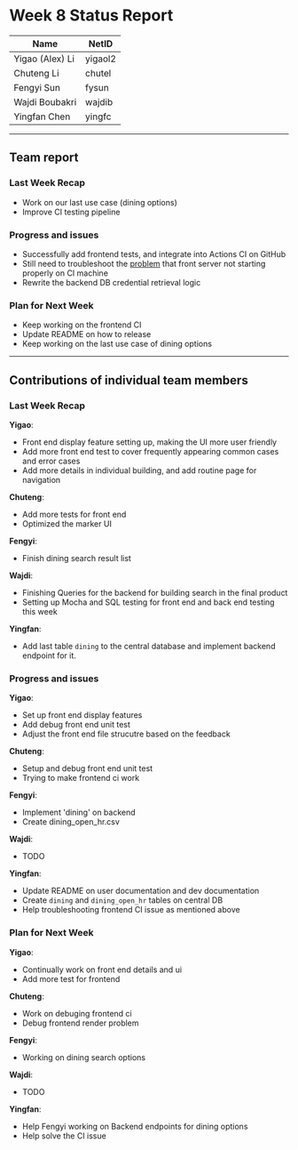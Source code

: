 # Week 8 Status Report

| Name            | NetID   |
| --------------- | ------- |
| Yigao (Alex) Li | yigaol2 |
| Chuteng Li      | chutel  |
| Fengyi Sun      | fysun   |
| Wajdi Boubakri  | wajdib  |
| Yingfan Chen    | yingfc  |

---

## Team report

### Last Week Recap

- Work on our last use case (dining options)
- Improve CI testing pipeline

### Progress and issues

- Successfully add frontend tests, and integrate into Actions CI on GitHub
- Still need to troubleshoot the [problem](https://github.com/yingfc/cse403/issues/6) that front server not starting properly on CI machine
- Rewrite the backend DB credential retrieval logic

### Plan for Next Week

- Keep working on the frontend CI
- Update README on how to release
- Keep working on the last use case of dining options

---

## Contributions of individual team members

### Last Week Recap

**Yigao**:

- Front end display feature setting up, making the UI more user friendly
- Add more front end test to cover frequently appearing common cases and error cases
- Add more details in individual building, and add routine page for navigation

**Chuteng**:

- Add more tests for front end
- Optimized the marker UI

**Fengyi**:

- Finish dining search result list

**Wajdi**:

- Finishing Queries for the backend for building search in the final product
- Setting up Mocha and SQL testing for front end and back end testing this week

**Yingfan**:

- Add last table `dining` to the central database and implement backend endpoint for it.

### Progress and issues

**Yigao**:

- Set up front end display features
- Add debug front end unit test
- Adjust the front end file strucutre based on the feedback

**Chuteng**:

- Setup and debug front end unit test
- Trying to make frontend ci work

**Fengyi**:

- Implement 'dining' on backend
- Create dining_open_hr.csv

**Wajdi**:

- TODO

**Yingfan**:

- Update README on user documentation and dev documentation
- Create `dining` and `dining_open_hr` tables on central DB
- Help troubleshooting frontend CI issue as mentioned above

### Plan for Next Week

**Yigao**:

- Continually work on front end details and ui
- Add more test for frontend

**Chuteng**:

- Work on debuging frontend ci
- Debug frontend render problem

**Fengyi**:

- Working on dining search options

**Wajdi**:

- TODO

**Yingfan**:

- Help Fengyi working on Backend endpoints for dining options
- Help solve the CI issue
